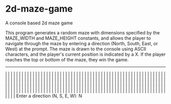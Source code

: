 # 2d-maze-game
A console based 2d maze game

This program generates a random maze with dimensions specified by the MAZE_WIDTH and MAZE_HEIGHT constants, and allows the player to navigate through the maze by entering a direction (North, South, East, or West) at the prompt. The maze is drawn to the console using ASCII characters, and the player's current position is indicated by a X. If the player reaches the top or bottom of the maze, they win the game.

_ _ _ _ _ _ _ _ _ _ _ _ _ _ _
| | | | | | | | | | | | | | | |
| | | | | | | | | | | | | | | |
| | | | | | | | | | | | | | | |
| | | | | | | | | | | | | | | |
| | | | | | | | | | | | | | | |
| | | | | | | | | | | | | | | |
| | | | | | | | | | | | | | | |
| | | | | | | | | | | | | | | |
| | | | | | | | | | | | | | | |
| | | | | | | | | | | | | | | |
| | | | | | | | | | | | | | | |
| | | | | | | | | | | | | | | |
| | | | | | | | | | | | | | | |
| | | | | | | | | | | | | | | |
| | | | | | | | | | | | | | | |
Enter a direction (N, S, E, W): N
